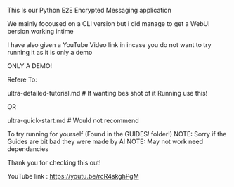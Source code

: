 This Is our Python E2E Encrypted Messaging application

We mainly focoused on a CLI version but i did manage to get a WebUI bersion working intime

I have also given a YouTube Video link in incase you do not want to try running it as it is only a demo

ONLY A DEMO!

Refere To:

ultra-detailed-tutorial.md # If wanting bes shot of it Running use this!

OR

ultra-quick-start.md # Would not recommend

To try running for yourself (Found in the GUIDES! folder!)
NOTE: Sorry if the Guides are bit bad they were made by AI
NOTE: May not work need dependancies

Thank you for checking this out!

YouTube link : https://youtu.be/rcR4skghPgM
